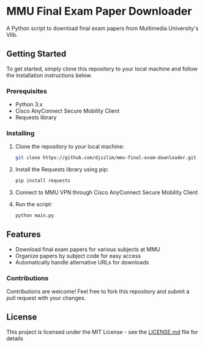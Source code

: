# MMU Final Exam Paper Downloader

A Python script to download final exam papers from Multimedia University's Vlib.

## Getting Started

To get started, simply clone this repository to your local machine and follow the installation instructions below.

### Prerequisites

- Python 3.x
- Cisco AnyConnect Secure Mobility Client
- Requests library

### Installing

1. Clone the repository to your local machine:

   ```bash
   git clone https://github.com/djzzlim/mmu-final-exam-downloader.git
   ```
2. Install the Requests library using pip:

   ```bash
   pip install requests
   ```
3. Connect to MMU VPN through Cisco AnyConnect Secure Mobility Client
   
4. Run the script:

   ```bash
   python main.py
   ```

## Features

- Download final exam papers for various subjects at MMU
- Organize papers by subject code for easy access
- Automatically handle alternative URLs for downloads


### Contributions
Contributions are welcome! Feel free to fork this repository and submit a pull request with your changes.

## License

This project is licensed under the MIT License - see the [LICENSE.md](LICENSE) file for details

